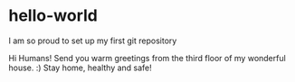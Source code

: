 # hello-world
I am so proud to set up my first git repository

Hi Humans! 
Send you warm greetings from the third floor of my wonderful house.
:)
Stay home, healthy and safe!
